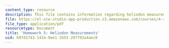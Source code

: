 ```yaml
---
content_type: resource
description: This file contains information regarding heliodon measurements.
file: https://ol-ocw-studio-app-production.s3.amazonaws.com/courses/4-430-daylighting-spring-2012/b97d1743143a9ee12b55297792a4aec0_MIT4_430S12_hw5.pdf
file_type: application/pdf
resourcetype: Document
title: 'Homework 5: Heliodon Measurements'
uid: b97d1743-143a-9ee1-2b55-297792a4aec0
---
```

